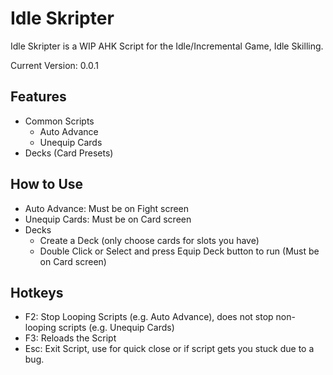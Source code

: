 # Idle Skripter

Idle Skripter is a WIP AHK Script for the Idle/Incremental Game, Idle Skilling.

Current Version: 0.0.1

## Features

- Common Scripts
	- Auto Advance
	- Unequip Cards
- Decks (Card Presets)

## How to Use
- Auto Advance: Must be on Fight screen
- Unequip Cards: Must be on Card screen
- Decks
	- Create a Deck (only choose cards for slots you have)
	- Double Click or Select and press Equip Deck button to run (Must be on Card screen)
## Hotkeys
- F2: Stop Looping Scripts (e.g. Auto Advance), does not stop non-looping scripts (e.g. Unequip Cards)
- F3: Reloads the Script
- Esc: Exit Script, use for quick close or if script gets you stuck due to a bug.